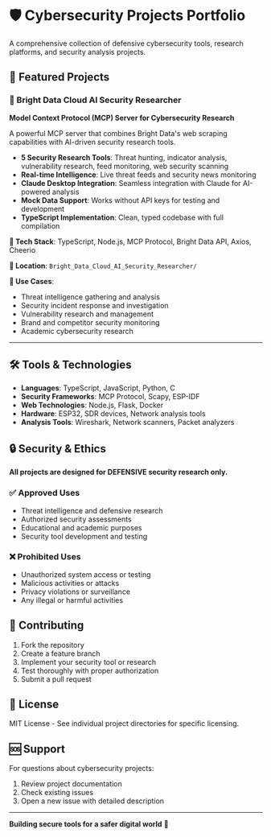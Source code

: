 # 🛡️ Cybersecurity Projects Portfolio

A comprehensive collection of defensive cybersecurity tools, research platforms, and security analysis projects.

## 🚀 Featured Projects

### 🔐 Bright Data Cloud AI Security Researcher
**Model Context Protocol (MCP) Server for Cybersecurity Research**

A powerful MCP server that combines Bright Data's web scraping capabilities with AI-driven security research tools.

- **5 Security Research Tools**: Threat hunting, indicator analysis, vulnerability research, feed monitoring, web security scanning
- **Real-time Intelligence**: Live threat feeds and security news monitoring
- **Claude Desktop Integration**: Seamless integration with Claude for AI-powered analysis
- **Mock Data Support**: Works without API keys for testing and development
- **TypeScript Implementation**: Clean, typed codebase with full compilation

**🔧 Tech Stack**: TypeScript, Node.js, MCP Protocol, Bright Data API, Axios, Cheerio

**📁 Location**: `Bright_Data_Cloud_AI_Security_Researcher/`

**🎯 Use Cases**:
- Threat intelligence gathering and analysis
- Security incident response and investigation
- Vulnerability research and management
- Brand and competitor security monitoring
- Academic cybersecurity research

---

## 🛠️ Tools & Technologies

- **Languages**: TypeScript, JavaScript, Python, C
- **Security Frameworks**: MCP Protocol, Scapy, ESP-IDF
- **Web Technologies**: Node.js, Flask, Docker
- **Hardware**: ESP32, SDR devices, Network analysis tools
- **Analysis Tools**: Wireshark, Network scanners, Packet analyzers

## 🔒 Security & Ethics

**All projects are designed for DEFENSIVE security research only.**

### ✅ Approved Uses
- Threat intelligence and defensive research
- Authorized security assessments
- Educational and academic purposes
- Security tool development and testing

### ❌ Prohibited Uses
- Unauthorized system access or testing
- Malicious activities or attacks
- Privacy violations or surveillance
- Any illegal or harmful activities

## 🤝 Contributing

1. Fork the repository
2. Create a feature branch
3. Implement your security tool or research
4. Test thoroughly with proper authorization
5. Submit a pull request

## 📄 License

MIT License - See individual project directories for specific licensing.

## 🆘 Support

For questions about cybersecurity projects:
1. Review project documentation
2. Check existing issues
3. Open a new issue with detailed description

---

**Building secure tools for a safer digital world** 🔐